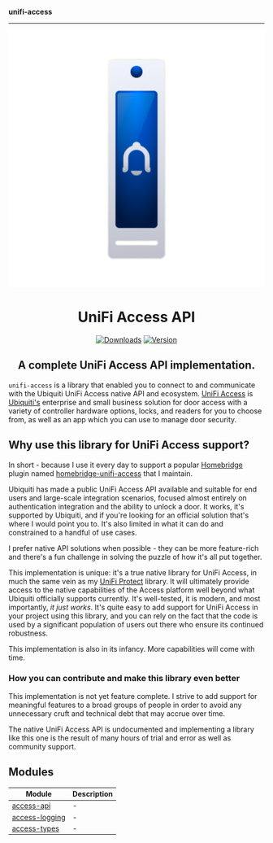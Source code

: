 **unifi-access**

***

<SPAN ALIGN="CENTER" STYLE="text-align:center">
<DIV ALIGN="CENTER" STYLE="text-align:center">

[![unifi-access: UniFi Access API](https://raw.githubusercontent.com/hjdhjd/unifi-access/main/unifi-access.svg)](https://github.com/hjdhjd/unifi-access)

# UniFi Access API

[![Downloads](https://img.shields.io/npm/dt/unifi-access?color=%230559C9&logo=icloud&logoColor=%23FFFFFF&style=for-the-badge)](https://www.npmjs.com/package/unifi-access)
[![Version](https://img.shields.io/npm/v/unifi-access?color=%230559C9&label=UniFi%20Access%20API&logo=ubiquiti&logoColor=%23FFFFFF&style=for-the-badge)](https://www.npmjs.com/package/unifi-access)

## A complete UniFi Access API implementation.
</DIV>
</SPAN>

`unifi-access` is a library that enabled you to connect to and communicate with the Ubiquiti UniFi Access native API and ecosystem. [UniFi Access](https://www.ui.com/door-access) is [Ubiquiti's](https://www.ui.com) enterprise and small business solution for door access with a variety of controller hardware options, locks, and readers for you to choose from, as well as an app which you can use to manage door security.

## Why use this library for UniFi Access support?
In short - because I use it every day to support a popular [Homebridge](https://homebridge.io) plugin named [homebridge-unifi-access](https://www.npmjs.com/package/homebridge-unifi-access) that I maintain.

Ubiquiti has made a public UniFi Access API available and suitable for end users and large-scale integration scenarios, focused almost entirely on authentication integration and the ability to unlock a door. It works, it's supported by Ubiquiti, and if you're looking for an official solution that's where I would point you to. It's also limited in what it can do and constrained to a handful of use cases.

I prefer native API solutions when possible - they can be more feature-rich and there's a fun challenge in solving the puzzle of how it's all put together.

This implementation is unique: it's a true native library for UniFi Access, in much the same vein as my [UniFi Protect](https://www.npmjs.com/package/unifi-protect) library. It will ultimately provide access to the native capabilities of the Access platform well beyond what Ubiquiti officially supports currently. It's well-tested, it is modern, and most importantly, *it just works*. It's quite easy to add support for UniFi Access in your project using this library, and you can rely on the fact that the code is used by a significant population of users out there who ensure its continued robustness.

This implementation is also in its infancy. More capabilities will come with time.

### <A NAME="access-contribute"></A>How you can contribute and make this library even better
This implementation is not yet feature complete. I strive to add support for meaningful features to a broad groups of people in order to avoid any unnecessary cruft and technical debt that may accrue over time.

The native UniFi Access API is undocumented and implementing a library like this one is the result of many hours of trial and error as well as community support.

## Modules

| Module | Description |
| ------ | ------ |
| [access-api](access-api.md) | - |
| [access-logging](access-logging.md) | - |
| [access-types](access-types.md) | - |
